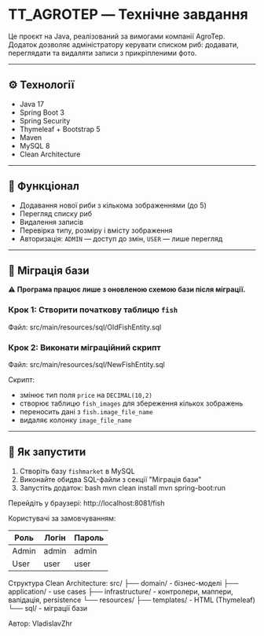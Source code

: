 # TT_AGROTEP — Технічне завдання

Це проєкт на Java, реалізований за вимогами компанії AgroTep.  
Додаток дозволяє адміністратору керувати списком риб: додавати, переглядати та видаляти записи з прикріпленими фото.

---

## ⚙️ Технології

- Java 17
- Spring Boot 3
- Spring Security
- Thymeleaf + Bootstrap 5
- Maven
- MySQL 8
- Clean Architecture

---

## 🔧 Функціонал

- Додавання нової риби з кількома зображеннями (до 5)
- Перегляд списку риб
- Видалення записів
- Перевірка типу, розміру і вмісту зображення
- Авторизація: `ADMIN` — доступ до змін, `USER` — лише перегляд

---

## 🧱 Міграція бази

⚠️ **Програма працює лише з оновленою схемою бази після міграції.**

### Крок 1: Створити початкову таблицю `fish`  
Файл:  src/main/resources/sql/OldFishEntity.sql
### Крок 2: Виконати міграційний скрипт  
Файл:  src/main/resources/sql/NewFishEntity.sql


Скрипт:
- змінює тип поля `price` на `DECIMAL(10,2)`
- створює таблицю `fish_images` для збереження кількох зображень
- переносить дані з `fish.image_file_name`
- видаляє колонку `image_file_name`

---

## 🚀 Як запустити

1. Створіть базу `fishmarket` в MySQL
2. Виконайте обидва SQL-файли з секції "Міграція бази"
3. Запустіть додаток:
bash
mvn clean install
mvn spring-boot:run

Перейдіть у браузері:
http://localhost:8081/fish


Користувачі за замовчуванням:

| Роль  | Логін | Пароль |
|-------|-------|--------|
| Admin | admin | admin  |
| User  | user  | user   |

Структура Clean Architecture:
src/
├── domain/         - бізнес-моделі
├── application/    - use cases
├── infrastructure/ - контролери, маппери, валідація, persistence
└── resources/
    ├── templates/  - HTML (Thymeleaf)
    └── sql/        - міграції бази

Автор: VladislavZhr

